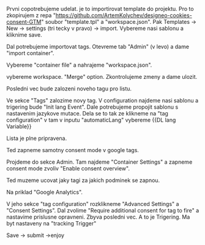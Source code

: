 Prvni copotrebujeme udelat. je to importirovat template do projektu. Pro to zkopirujem z repa "https://github.com/ArtemKolychev/designeo-cookies-consent-GTM" soubor "template.tpl" a "workspace.json". Pak Templates -> New -> settings (tri tecky v pravo) -> import. Vybereme nasi sablonu a kliknime save.

Dal potrebujeme importovat tags. Otevreme tab "Admin" (v levo) a dame "import container".

Vybereme "container file" a nahrajeme "workspace.json".

vybereme workspace. "Merge" option. Zkontrolujeme zmeny a dame ulozit.

Posledni vec bude zalozeni noveho tagu pro listu.

Ve sekce "Tags" zalozime novy tag. V configuration najdeme nasi sablonu a trigering bude "Init lang Event". Dale potrebujeme propojit sablonu s nastavenim jazykove mutace. Dela se to tak ze klikneme na "tag configuration" v tam v inputu "automaticLang" vybereme {{DL lang Variable}}

Lista je plne pripravena.

Ted zapneme samotny consent mode v google tags.

Projdeme do sekce Admin. Tam najdeme "Container Settings" a zapneme consent mode zvoliv "Enable consent overview".

Ted muzeme ucovat jaky tagi za jakich podminek se zapnou.

Na priklad "Google Analytics".

V jeho sekce "tag configuration" rozklikneme "Advanced Settings" a "Consent Settings". Dal zvolime "Require additional consent for tag to fire" a nastavime prislusne opravneni. Zbyva posledni vec. A to je Trigering. Ma byt nastaveny na "tracking Trigger"

Save -> submit ->enjoy
